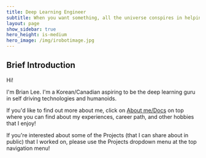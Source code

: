 ```yaml
---
title: Deep Learning Engineer
subtitle: When you want something, all the universe conspires in helping you to achieve it
layout: page
show_sidebar: true
hero_height: is-medium
hero_image: /img/irobotimage.jpg
---
```


## Brief Introduction

Hi!

I'm Brian Lee. I'm a Korean/Canadian aspiring to be the deep learning guru in self driving technologies and humanoids. 

If you'd like to find out more about me, click on [About me/Docs](/docs/) on top where you can find about my experiences, career path, and other hobbies that I enjoy!

If you're interested about some of the Projects (that I can share about in public) that I worked on, please use the Projects dropdown menu at the top navigation menu!


